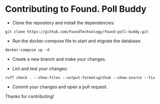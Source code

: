 # Contributing to Found. Poll Buddy

- Clone the repository and install the dependencies:

```shell
git clone https://github.com/FoundTechnology/found-poll-buddy.git
```

- Run the docker-compose file to start and migrate the database:

```shell
docker-compose up -d
```

- Create a new branch and make your changes.

- Lint and test your changes:

```shell
ruff check . --show-files --output-format=github --show-source --fix
```

- Commit your changes and open a pull request.

Thanks for contributing!
